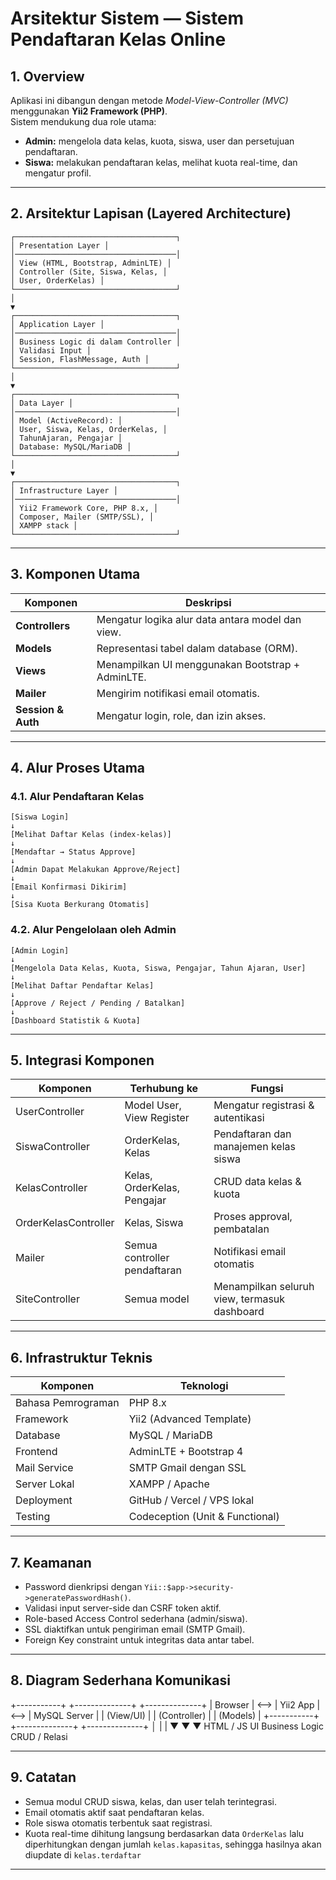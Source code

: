 # Arsitektur Sistem — Sistem Pendaftaran Kelas Online

## 1. Overview
Aplikasi ini dibangun dengan metode *Model-View-Controller (MVC)* menggunakan **Yii2 Framework (PHP)**.  
Sistem mendukung dua role utama:
- **Admin:** mengelola data kelas, kuota, siswa, user dan persetujuan pendaftaran.
- **Siswa:** melakukan pendaftaran kelas, melihat kuota real-time, dan mengatur profil.

---

## 2. Arsitektur Lapisan (Layered Architecture)
    ┌────────────────────────────────────┐
    │ Presentation Layer │
    │────────────────────────────────────│
    │ View (HTML, Bootstrap, AdminLTE) │
    │ Controller (Site, Siswa, Kelas, │
    │ User, OrderKelas) │
    └────────────────────────────────────┘
    │
    ▼
    ┌────────────────────────────────────┐
    │ Application Layer │
    │────────────────────────────────────│
    │ Business Logic di dalam Controller │
    │ Validasi Input │
    │ Session, FlashMessage, Auth │
    └────────────────────────────────────┘
    │
    ▼
    ┌────────────────────────────────────┐
    │ Data Layer │
    │────────────────────────────────────│
    │ Model (ActiveRecord): │
    │ User, Siswa, Kelas, OrderKelas, │
    │ TahunAjaran, Pengajar │
    │ Database: MySQL/MariaDB │
    └────────────────────────────────────┘
    │
    ▼
    ┌────────────────────────────────────┐
    │ Infrastructure Layer │
    │────────────────────────────────────│
    │ Yii2 Framework Core, PHP 8.x, │
    │ Composer, Mailer (SMTP/SSL), │
    │ XAMPP stack │
    └────────────────────────────────────┘
---

## 3. Komponen Utama

| Komponen           | Deskripsi                                        |
|--------------------|--------------------------------------------------|
| **Controllers**    | Mengatur logika alur data antara model dan view. |
| **Models**         | Representasi tabel dalam database (ORM).         |
| **Views**          | Menampilkan UI menggunakan Bootstrap + AdminLTE. |
| **Mailer**         | Mengirim notifikasi email otomatis.              |
| **Session & Auth** | Mengatur login, role, dan izin akses.            |

---

## 4. Alur Proses Utama

### 4.1. Alur Pendaftaran Kelas
    [Siswa Login]
    ↓
    [Melihat Daftar Kelas (index-kelas)]
    ↓
    [Mendaftar → Status Approve]
    ↓
    [Admin Dapat Melakukan Approve/Reject]
    ↓
    [Email Konfirmasi Dikirim]
    ↓
    [Sisa Kuota Berkurang Otomatis]

### 4.2. Alur Pengelolaan oleh Admin
    [Admin Login]
    ↓
    [Mengelola Data Kelas, Kuota, Siswa, Pengajar, Tahun Ajaran, User]
    ↓
    [Melihat Daftar Pendaftar Kelas]
    ↓
    [Approve / Reject / Pending / Batalkan]
    ↓
    [Dashboard Statistik & Kuota]

---

## 5. Integrasi Komponen

| Komponen             | Terhubung ke                 | Fungsi                                       |
|----------------------|------------------------------|----------------------------------------------|
| UserController       | Model User, View Register    | Mengatur registrasi & autentikasi            |
| SiswaController      | OrderKelas, Kelas            | Pendaftaran dan manajemen kelas siswa        |
| KelasController      | Kelas, OrderKelas, Pengajar  | CRUD data kelas & kuota                      |
| OrderKelasController | Kelas, Siswa                 | Proses approval, pembatalan                  |
| Mailer               | Semua controller pendaftaran | Notifikasi email otomatis                    |
| SiteController       | Semua model                  | Menampilkan seluruh view, termasuk dashboard |

---

## 6. Infrastruktur Teknis

| Komponen           | Teknologi                        |
|--------------------|----------------------------------|
| Bahasa Pemrograman | PHP 8.x                          |
| Framework          | Yii2 (Advanced Template)         |
| Database           | MySQL / MariaDB                  |
| Frontend           | AdminLTE + Bootstrap 4           |
| Mail Service       | SMTP Gmail dengan SSL            |
| Server Lokal       | XAMPP / Apache                   |
| Deployment         | GitHub / Vercel / VPS lokal      |
| Testing            | Codeception (Unit & Functional)  |

---

## 7. Keamanan
- Password dienkripsi dengan `Yii::$app->security->generatePasswordHash()`.
- Validasi input server-side dan CSRF token aktif.
- Role-based Access Control sederhana (admin/siswa).
- SSL diaktifkan untuk pengiriman email (SMTP Gmail).
- Foreign Key constraint untuk integritas data antar tabel.

---

## 8. Diagram Sederhana Komunikasi
+-----------+      +--------------+      +--------------+
| Browser   | <--> | Yii2 App     | <--> | MySQL Server |
| (View/UI) |      | (Controller) |      | (Models)     |
+-----------+      +--------------+      +--------------+
    │                      |                     |
    ▼                      ▼                     ▼
  HTML /       JS UI Business Logic CRUD /     Relasi
  
---

## 9. Catatan
- Semua modul CRUD siswa, kelas, dan user telah terintegrasi.
- Email otomatis aktif saat pendaftaran kelas.
- Role siswa otomatis terbentuk saat registrasi.
- Kuota real-time dihitung langsung berdasarkan data `OrderKelas` lalu diperhitungkan
  dengan jumlah `kelas.kapasitas`, sehingga hasilnya akan diupdate di `kelas.terdaftar`

---

